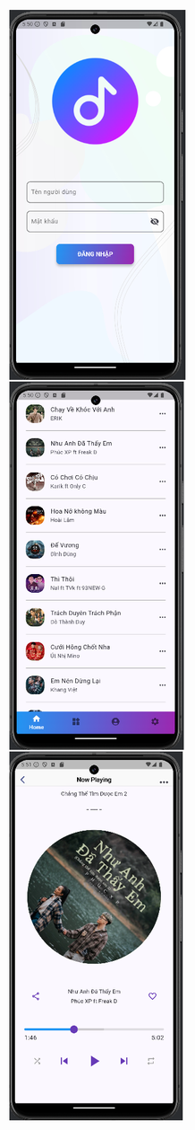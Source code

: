 ![login_sc.png](assets%2Fimg_readme%2Flogin_sc.png)
![home_sc.png](assets%2Fimg_readme%2Fhome_sc.png)
![playing_sc.png](assets%2Fimg_readme%2Fplaying_sc.png)
